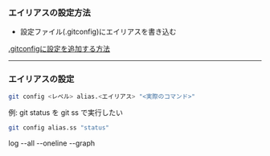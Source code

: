 ### エイリアスの設定方法

- 設定ファイル(.gitconfig)にエイリアスを書き込む

[.gitconfigに設定を追加する方法](./git_config.md#sec6)

---

### エイリアスの設定

```bash
git config <レベル> alias.<エイリアス> "<実際のコマンド>"
```

例: git status を git ss で実行したい
```bash
git config alias.ss "status"
```

log --all --oneline --graph